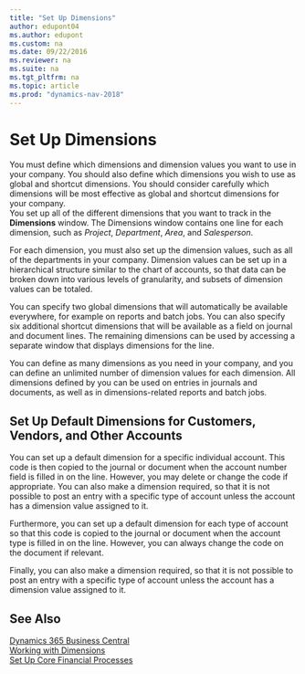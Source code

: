 ```yaml
---
title: "Set Up Dimensions"
author: edupont04
ms.author: edupont
ms.custom: na
ms.date: 09/22/2016
ms.reviewer: na
ms.suite: na
ms.tgt_pltfrm: na
ms.topic: article
ms.prod: "dynamics-nav-2018"
---
```


# Set Up Dimensions
You must define which dimensions and dimension values you want to use in your company. You should also define which dimensions you wish to use as global and shortcut dimensions. You should consider carefully which dimensions will be most effective as global and shortcut dimensions for your company.  
You set up all of the different dimensions that you want to track in the **Dimensions** window. The Dimensions window contains one line for each dimension, such as *Project*, *Department*, *Area*, and *Salesperson*.  

For each dimension, you must also set up the dimension values, such as all of the departments in your company. Dimension values can be set up in a hierarchical structure similar to the chart of accounts, so that data can be broken down into various levels of granularity, and subsets of dimension values can be totaled.  

You can specify two global dimensions that will automatically be available everywhere, for example on reports and batch jobs. You can also specify six additional shortcut dimensions that will be available as a field on journal and document lines. The remaining dimensions can be used by accessing a separate window that displays dimensions for the line.  

You can define as many dimensions as you need in your company, and you can define an unlimited number of dimension values for each dimension. All dimensions defined by you can be used on entries in journals and documents, as well as in dimensions-related reports and batch jobs.  

## Set Up Default Dimensions for Customers, Vendors, and Other Accounts
You can set up a default dimension for a specific individual account. This code is then copied to the journal or document when the account number field is filled in on the line. However, you may delete or change the code if appropriate. You can also make a dimension required, so that it is not possible to post an entry with a specific type of account unless the account has a dimension value assigned to it.  

Furthermore, you can set up a default dimension for each type of account so that this code is copied to the journal or document when the account type is filled in on the line. However, you can always change the code on the document if relevant.  

Finally, you can also make a dimension required, so that it is not possible to post an entry with a specific type of account unless the account has a dimension value assigned to it.

## See Also
[Dynamics 365 Business Central](https://docs.microsoft.com/dynamics365/business-central/)  
[Working with Dimensions](finance-dimensions.md)  
[Set Up Core Financial Processes](finance-setup-finance.md)
